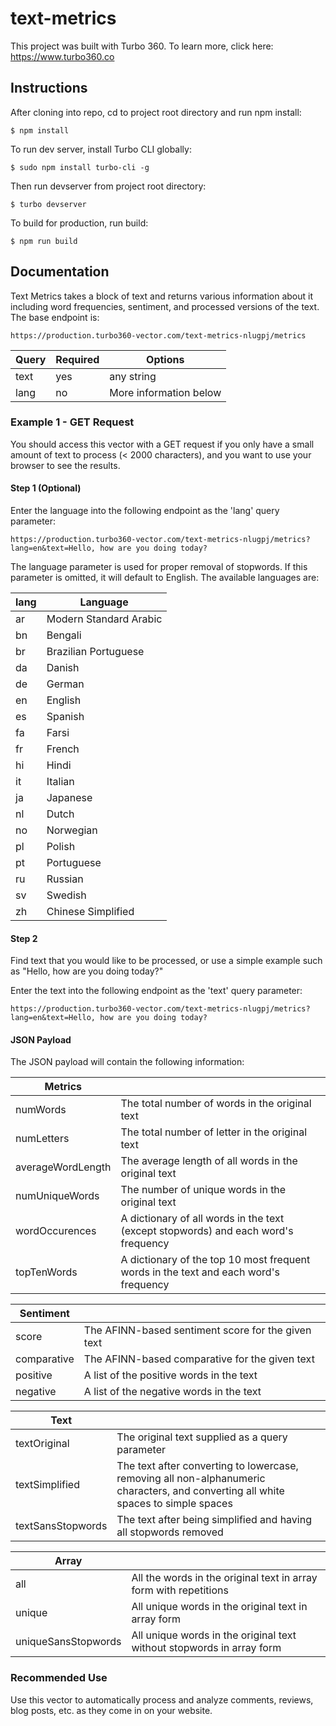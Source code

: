 # text-metrics

This project was built with Turbo 360. To learn more, click here: https://www.turbo360.co

## Instructions
After cloning into repo, cd to project root directory and run npm install:

```
$ npm install
```

To run dev server, install Turbo CLI globally:

```
$ sudo npm install turbo-cli -g
```

Then run devserver from project root directory:

```
$ turbo devserver
```

To build for production, run build:

```
$ npm run build
```

## Documentation
Text Metrics takes a block of text and returns various information about it including word frequencies, sentiment, and processed versions of the text. The base endpoint is:

```
https://production.turbo360-vector.com/text-metrics-nlugpj/metrics
```

| Query        | Required           | Options  |
| ------------- | ------------- | ----- |
| text      | yes  | any string
| lang      | no | More information below

### Example 1 - GET Request

You should access this vector with a GET request if you only have a small amount of text to process (< 2000 characters), and you want to use your browser to see the results.

#### Step 1 (Optional)
Enter the language into the following endpoint as the 'lang' query parameter:

```
https://production.turbo360-vector.com/text-metrics-nlugpj/metrics?lang=en&text=Hello, how are you doing today?
```

The language parameter is used for proper removal of stopwords. If this parameter is omitted, it will default to English. The available languages are:

| lang 	| Language 					|
|----	|------------------------	|
| ar 	| Modern Standard Arabic   |
| bn 	| Bengali                	|
| br 	| Brazilian Portuguese   	|
| da 	| Danish                 	|
| de 	| German                 	|
| en 	| English                	|
| es 	| Spanish                	|
| fa 	| Farsi                  	|
| fr 	| French                 	|
| hi 	| Hindi                  	|
| it 	| Italian                	|
| ja 	| Japanese               	|
| nl 	| Dutch                  	|
| no 	| Norwegian              	|
| pl 	| Polish                 	|
| pt 	| Portuguese             	|
| ru 	| Russian                	|
| sv 	| Swedish                	|
| zh 	| Chinese Simplified     	|

#### Step 2

Find text that you would like to be processed, or use a simple example such as "Hello, how are you doing today?"

Enter the text into the following endpoint as the 'text' query parameter:

```
https://production.turbo360-vector.com/text-metrics-nlugpj/metrics?lang=en&text=Hello, how are you doing today?
```

#### JSON Payload

The JSON payload will contain the following information:

| Metrics           |                                                                                      |
|-------------------|--------------------------------------------------------------------------------------|
| numWords          | The total number of words in the original text                                       |
| numLetters        | The total number of letter in the original text                                      |
| averageWordLength | The average length of all words in the original text                                 |
| numUniqueWords    | The number of unique words in the original text                                      |
| wordOccurences    | A dictionary of all words in the text (except stopwords) and each word's frequency   |
| topTenWords       | A dictionary of the top 10 most frequent words in the text and each word's frequency |

| Sentiment   |                                                    |
|-------------|-----------------------------------------------------------------------------------------|
| score       | The AFINN-based sentiment score for the given text |
| comparative | The AFINN-based comparative for the given text     |
| positive    | A list of the positive words in the text           |
| negative    | A list of the negative words in the text           |

| Text              |                                                                                                                                    |
|-------------------|------------------------------------------------------------------------------------------------------------------------------------|
| textOriginal      | The original text supplied as a query parameter                                                                                    |
| textSimplified    | The text after converting to lowercase, removing all non-alphanumeric characters, and converting all white spaces to simple spaces |
| textSansStopwords | The text after being simplified and having all stopwords removed                                                                   |

| Array               |                                                                       |
|---------------------|-----------------------------------------------------------------------|
| all                 | All the words in the original text in array form with repetitions     |
| unique              | All unique words in the original text in array form                   |
| uniqueSansStopwords | All unique words in the original text without stopwords in array form |


### Recommended Use
Use this vector to automatically process and analyze comments, reviews, blog posts, etc. as they come in on your website.
